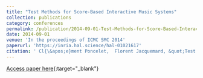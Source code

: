 ```yaml
---
title: "Test Methods for Score-Based Interactive Music Systems"
collection: publications
category: conferences
permalink: /publication/2014-09-01-Test-Methods-for-Score-Based-Interactive-Music-Systems
date: 2014-09-01
venue: 'In the proceedings of ICMC SMC 2014'
paperurl: 'https://inria.hal.science/hal-01021617'
citation: ' Cl{\&apos;e}ment Poncelet,  Florent Jacquemard, &quot;Test Methods for Score-Based Interactive Music Systems.&quot; In the proceedings of ICMC SMC 2014, 2014.'
---
```

[Access paper here](https://inria.hal.science/hal-01021617){:target="_blank"}
